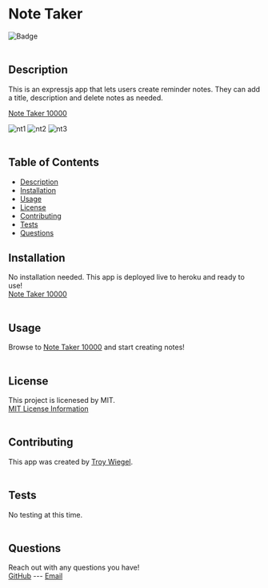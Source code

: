 # Note Taker

![Badge](https://img.shields.io/badge/License-MIT-yellow.svg)
<br><br>
                        
## Description
This is an expressjs app that lets users create reminder notes. They can add a title, description and delete notes as needed.

[Note Taker 10000](https://note-taker-10000.herokuapp.com/)

![nt1](https://user-images.githubusercontent.com/37552547/144277388-22e05645-9eb8-4d34-a126-ff50b3778b72.JPG)
![nt2](https://user-images.githubusercontent.com/37552547/144277399-3093f8a7-2f83-4e5a-b415-4b8ddb5aec46.JPG)
![nt3](https://user-images.githubusercontent.com/37552547/144277413-5cbc9284-3c5b-4faf-8f06-90fbcb26ca10.JPG)
<br><br>

## Table of Contents
- [Description](#description)
- [Installation](#installation)
- [Usage](#usage)
- [License](#license)
- [Contributing](#contributing)
- [Tests](#tests)
- [Questions](#questions)
                        
## Installation
No installation needed. This app is deployed live to heroku and ready to use!
<br>
[Note Taker 10000](https://note-taker-10000.herokuapp.com/)
<br><br>
                        
## Usage
Browse to [Note Taker 10000](https://note-taker-10000.herokuapp.com/) and start creating notes!
<br><br>

## License
This project is licenesed by MIT.
<br>
[MIT License Information](https://opensource.org/licenses/MIT)
<br><br>

## Contributing
This app was created by [Troy Wiegel](https://github.com/troywiegel).
<br><br>
                        
## Tests
No testing at this time.
<br><br>
                        
## Questions
Reach out with any questions you have!
<br>
[GitHub](https://github.com/troywiegel) --- [Email](troywiegel@gmail.com)

